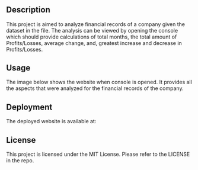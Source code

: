 # <Console-Finances>

## Description
This project is aimed to analyze financial records of a company given the dataset in the file. The analysis can be viewed by opening the console which should provide calculations of total months, the total amount of Profits/Losses, average change, and, greatest increase and decrease in Profits/Losses.

## Usage

The image below shows the website when console is opened. It provides all the aspects that were analyzed for the financial records of the company. 

## Deployment
The deployed website is available at:

## License

This project is licensed under the MIT License. Please refer to the LICENSE in the repo.